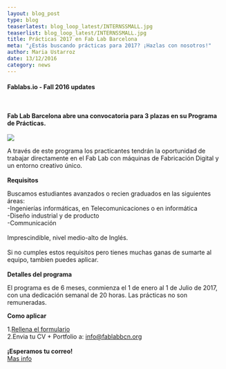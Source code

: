 ```yaml
---
layout: blog_post
type: blog
teaserlatest: blog_loop_latest/INTERNSSMALL.jpg
teaserlist: blog_loop_latest/INTERNSSMALL.jpg
title: Prácticas 2017 en Fab Lab Barcelona
meta: "¿Estás buscando prácticas para 2017? ¡Hazlas con nosotros!"
author: Maria Ustarroz
date: 13/12/2016
category: news
---
```


<h4>Fablabs.io - Fall 2016 updates</h4>
<br>

<strong>Fab Lab Barcelona abre una convocatoria para 3 plazas en su Programa de Prácticas.</strong><br>
<br>
<img src= "http://www.fablabbcn.org/img/blog/blog_loop_latest/INTERNSSMALL.jpg" align="middle"> 

A través de este programa los practicantes tendrán la oportunidad de trabajar directamente en el Fab Lab con máquinas de Fabricación Digital y un entorno creativo único.<br>
<br>
<strong>Requisitos</strong>

Buscamos estudiantes avanzados o recien graduados en las siguientes áreas:<br>
-Ingenierías informáticas, en Telecomunicaciones o en informática<br>
-Diseño industrial y de producto<br>
-Communicación<br>
<br>
Imprescindible, nivel medio-alto de Inglés.<br>
<br>
Si no cumples estos requisitos pero tienes muchas ganas de sumarte al equipo, tambien puedes aplicar.<br>
<br>
<strong>Detalles del programa</strong>

El programa es de 6 meses, conmienza el 1 de enero al 1 de Julio de 2017, con una dedicación semanal de 20 horas.
Las prácticas no son remuneradas.

<strong>Como aplicar</strong>

1.<a href="https://docs.google.com/forms/d/e/1FAIpQLScuwSLEMjWGBRCComUC0SXMpC6KS2NHFZR6IluH0Ip-Dt9XYg/viewform">Rellena el formulario</a> 
<br>
2.Envia tu CV + Portfolio a: info@fablabbcn.org<br>
<br>
<strong>¡Esperamos tu correo!</strong>
<br>
<a href="http://fablabbcn.org/uploads/programa%20de%20practicas%20fab%20lab%20bcn_2015-16.pdf">Mas info</a>


